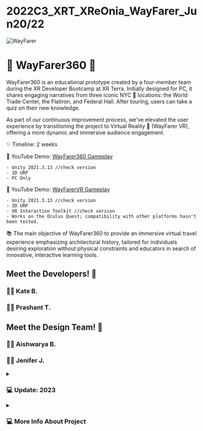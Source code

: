 # 2022C3_XRT_XReOnia_WayFarer_Jun20/22

![WayFarer](https://github.com/KateBiel/2022C3_XRT_XReOnia_WayFarer/assets/103016794/040113e9-abcc-455e-9612-fb6c7d5eb727)

#  🎒 WayFarer360 🚶

WayFarer360 is an educational prototype created by a four-member team during the XR Developer Bootcamp at XR Terra. Initially designed for PC, it shares engaging narratives from three iconic NYC 🗽 locations: the World Trade Center, the Flatiron, and Federal Hall. After touring, users can take a quiz on their new knowledge.

As part of our continuous improvement process, we've elevated the user experience by transitioning the project to Virtual Reality 🥽 (WayFarer VR), offering a more dynamic and immersive audience engagement. 

✨ Timeline: 2 weeks

🔴 YouTube Demo: [WayFarer360 Gameplay](https://www.youtube.com/watch?v=QFpS6PKkAqw&ab_channel=KattBiel)

    - Unity 2021.3.13 //check version
    - 3D URP
    - PC Only 


🔴 YouTube Demo: [WayFarerVR Gameplay](https://youtu.be/GtmAc1zIBew](https://www.youtube.com/watch?v=232LOK4qN9U&ab_channel=KattBiel)https://www.youtube.com/watch?v=232LOK4qN9U&ab_channel=KattBie)

    - Unity 2021.3.13 //check version
    - 3D URP
    - XR Interaction Toolkit //check version
    - Works on the Oculus Quest; compatibility with other platforms hasn't been tested. 

📚 The main objective of WayFarer360 to provide an immersive virtual travel experience emphasizing architectural history, tailored for individuals desiring exploration without physical constraints and educators in search of innovative, interactive learning tools.

## Meet the Developers! 🤝

### 👩‍💻 Kate B.
### 👨‍💻 Prashant T.‏‏‎

## Meet the Design Team! 🤝

### 👩‍🎨 Aishwarya B. 
### 👩‍🎨 ‎‏‏Jenifer J.

<details>
 <summary><h3>💻 Update: 2023</h3></summary>

I decided to use this prototype as an experimental ground for my learning. Last year, there were extended team objectives that we were unable to complete due to our limited understanding of Unity and the tight project timeline. Now, with time having passed, I've gained more experience in C# and Unity and have also acquired knowledge in UX design. It will be interesting to test my newly acquired skills to see if I can successfully implement the material I've learned and apply my problem-solving skills.

insides: 

🔴 YouTube Demo: [WayFarerVR Main Menu](https://www.youtube.com/shorts/NnH_QHluVlc)

    - In 2023, I've gained knowledge in UX design and learned about ShapesXR. Now, I'm back to make this project better. I want to create an easier-to-use interface, with a clear menu for Travel and Learn experiences.

🔴 YouTube Demo: [WayFarerVR Quiz Logic](https://www.youtube.com/watch?v=m84a_ciq5zs&ab_channel=KattBiel)

    - In 2023, I was also focused on enhancing my abilities as a developer. I created the Quiz Logic for the WayFarer prototype as an experiment, handling local registry within Unity through the use of PlayerPrefs. While the concept is relatively simple, it effectively meets all of my current needs.

</details>

<details>
 <summary><h3>💻 More Info About Project</h3></summary>
    will be added soon...
</details>

